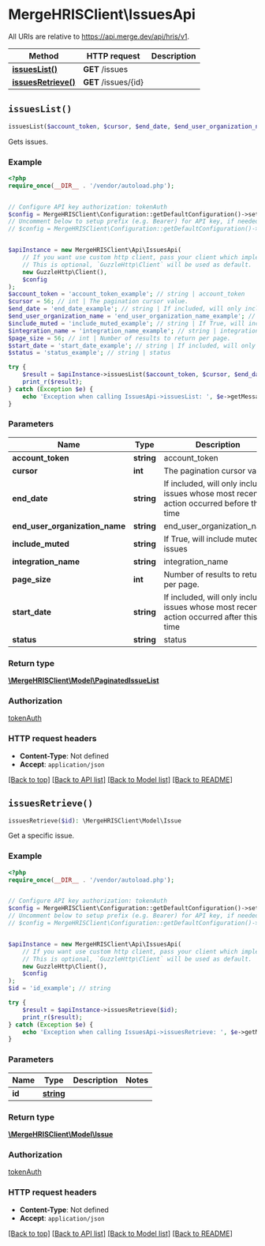 # MergeHRISClient\IssuesApi

All URIs are relative to https://api.merge.dev/api/hris/v1.

Method | HTTP request | Description
------------- | ------------- | -------------
[**issuesList()**](IssuesApi.md#issuesList) | **GET** /issues | 
[**issuesRetrieve()**](IssuesApi.md#issuesRetrieve) | **GET** /issues/{id} | 


## `issuesList()`

```php
issuesList($account_token, $cursor, $end_date, $end_user_organization_name, $include_muted, $integration_name, $page_size, $start_date, $status): \MergeHRISClient\Model\PaginatedIssueList
```



Gets issues.

### Example

```php
<?php
require_once(__DIR__ . '/vendor/autoload.php');


// Configure API key authorization: tokenAuth
$config = MergeHRISClient\Configuration::getDefaultConfiguration()->setApiKey('Authorization', 'YOUR_API_KEY');
// Uncomment below to setup prefix (e.g. Bearer) for API key, if needed
// $config = MergeHRISClient\Configuration::getDefaultConfiguration()->setApiKeyPrefix('Authorization', 'Bearer');


$apiInstance = new MergeHRISClient\Api\IssuesApi(
    // If you want use custom http client, pass your client which implements `GuzzleHttp\ClientInterface`.
    // This is optional, `GuzzleHttp\Client` will be used as default.
    new GuzzleHttp\Client(),
    $config
);
$account_token = 'account_token_example'; // string | account_token
$cursor = 56; // int | The pagination cursor value.
$end_date = 'end_date_example'; // string | If included, will only include issues whose most recent action occurred before this time
$end_user_organization_name = 'end_user_organization_name_example'; // string | end_user_organization_name
$include_muted = 'include_muted_example'; // string | If True, will include muted issues
$integration_name = 'integration_name_example'; // string | integration_name
$page_size = 56; // int | Number of results to return per page.
$start_date = 'start_date_example'; // string | If included, will only include issues whose most recent action occurred after this time
$status = 'status_example'; // string | status

try {
    $result = $apiInstance->issuesList($account_token, $cursor, $end_date, $end_user_organization_name, $include_muted, $integration_name, $page_size, $start_date, $status);
    print_r($result);
} catch (Exception $e) {
    echo 'Exception when calling IssuesApi->issuesList: ', $e->getMessage(), PHP_EOL;
}
```

### Parameters

Name | Type | Description  | Notes
------------- | ------------- | ------------- | -------------
 **account_token** | **string**| account_token | [optional]
 **cursor** | **int**| The pagination cursor value. | [optional]
 **end_date** | **string**| If included, will only include issues whose most recent action occurred before this time | [optional]
 **end_user_organization_name** | **string**| end_user_organization_name | [optional]
 **include_muted** | **string**| If True, will include muted issues | [optional]
 **integration_name** | **string**| integration_name | [optional]
 **page_size** | **int**| Number of results to return per page. | [optional]
 **start_date** | **string**| If included, will only include issues whose most recent action occurred after this time | [optional]
 **status** | **string**| status | [optional]

### Return type

[**\MergeHRISClient\Model\PaginatedIssueList**](../Model/PaginatedIssueList.md)

### Authorization

[tokenAuth](../../README.md#tokenAuth)

### HTTP request headers

- **Content-Type**: Not defined
- **Accept**: `application/json`

[[Back to top]](#) [[Back to API list]](../../README.md#endpoints)
[[Back to Model list]](../../README.md#models)
[[Back to README]](../../README.md)

## `issuesRetrieve()`

```php
issuesRetrieve($id): \MergeHRISClient\Model\Issue
```



Get a specific issue.

### Example

```php
<?php
require_once(__DIR__ . '/vendor/autoload.php');


// Configure API key authorization: tokenAuth
$config = MergeHRISClient\Configuration::getDefaultConfiguration()->setApiKey('Authorization', 'YOUR_API_KEY');
// Uncomment below to setup prefix (e.g. Bearer) for API key, if needed
// $config = MergeHRISClient\Configuration::getDefaultConfiguration()->setApiKeyPrefix('Authorization', 'Bearer');


$apiInstance = new MergeHRISClient\Api\IssuesApi(
    // If you want use custom http client, pass your client which implements `GuzzleHttp\ClientInterface`.
    // This is optional, `GuzzleHttp\Client` will be used as default.
    new GuzzleHttp\Client(),
    $config
);
$id = 'id_example'; // string

try {
    $result = $apiInstance->issuesRetrieve($id);
    print_r($result);
} catch (Exception $e) {
    echo 'Exception when calling IssuesApi->issuesRetrieve: ', $e->getMessage(), PHP_EOL;
}
```

### Parameters

Name | Type | Description  | Notes
------------- | ------------- | ------------- | -------------
 **id** | [**string**](../Model/.md)|  |

### Return type

[**\MergeHRISClient\Model\Issue**](../Model/Issue.md)

### Authorization

[tokenAuth](../../README.md#tokenAuth)

### HTTP request headers

- **Content-Type**: Not defined
- **Accept**: `application/json`

[[Back to top]](#) [[Back to API list]](../../README.md#endpoints)
[[Back to Model list]](../../README.md#models)
[[Back to README]](../../README.md)
